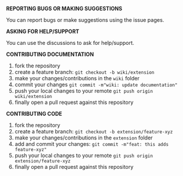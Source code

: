 **REPORTING BUGS OR MAKING SUGGESTIONS**

You can report bugs or make suggestions using the issue pages.

**ASKING FOR HELP/SUPPORT**

You can use the discussions to ask for help/support. 

**CONTRIBUTING DOCUMENTATION**

1. fork the repository
1. create a feature branch: `git checkout -b wiki/extension`
1. make your changes/contributions in the `wiki` folder
1. commit your changes `git commit -m"wiki: update documentation"` 
1. push your local changes to your remote `git push origin wiki/extension`
1. finally open a pull request against this repository

**CONTRIBUTING CODE**

1. fork the repository
1. create a feature branch: `git checkout -b extension/feature-xyz`
1. make your changes/contributions in the `extension` folder
1. add and commit your changes: `git commit -m"feat: this adds feature-xyz"`
1. push your local changes to your remote `git push origin extension/feature-xyz`
1. finally open a pull request against this repository

